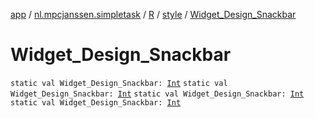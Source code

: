 [app](../../../index.md) / [nl.mpcjanssen.simpletask](../../index.md) / [R](../index.md) / [style](index.md) / [Widget_Design_Snackbar](.)

# Widget_Design_Snackbar

`static val Widget_Design_Snackbar: `[`Int`](https://kotlinlang.org/api/latest/jvm/stdlib/kotlin/-int/index.html)
`static val Widget_Design_Snackbar: `[`Int`](https://kotlinlang.org/api/latest/jvm/stdlib/kotlin/-int/index.html)
`static val Widget_Design_Snackbar: `[`Int`](https://kotlinlang.org/api/latest/jvm/stdlib/kotlin/-int/index.html)
`static val Widget_Design_Snackbar: `[`Int`](https://kotlinlang.org/api/latest/jvm/stdlib/kotlin/-int/index.html)